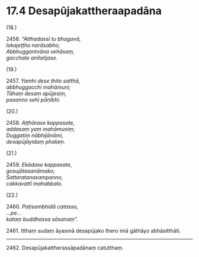 

# 17.4 Desapūjakattheraapadāna



(18.)

2456\. _“Atthadassī tu bhagavā,_  
_lokajeṭṭho narāsabho;_  
_Abbhuggantvāna vehāsaṃ,_  
_gacchate anilañjase._  


(19.)

2457\. _Yamhi dese ṭhito satthā,_  
_abbhuggacchi mahāmuni;_  
_Tāhaṃ desaṃ apūjesiṃ,_  
_pasanno sehi pāṇibhi._  


(20.)

2458\. _Aṭṭhārase kappasate,_  
_addasaṃ yaṃ mahāmuniṃ;_  
_Duggatiṃ nābhijānāmi,_  
_desapūjāyidaṃ phalaṃ._  


(21.)

2459\. _Ekādase kappasate,_  
_gosujātasanāmako;_  
_Sattaratanasampanno,_  
_cakkavattī mahabbalo._  


(22.)

2460\. _Paṭisambhidā catasso,_  
_…pe…_  
_kataṃ buddhassa sāsanaṃ”._  


2461\. Itthaṃ sudaṃ āyasmā desapūjako thero imā gāthāyo abhāsitthāti.

---

2462\. Desapūjakattherassāpadānaṃ catutthaṃ.





